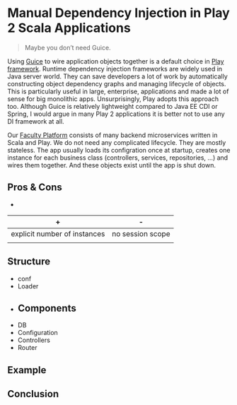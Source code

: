 # Manual Dependency Injection in Play 2 Scala Applications

> Maybe you don’t need Guice.

Using [Guice](https://github.com/google/guice) to wire application objects together is a default choice in [Play framework](https://www.playframework.com/). Runtime dependency injection frameworks are widely used in Java server world. They can save developers a lot of work by automatically constructing object dependency graphs and managing lifecycle of objects. This is particularly useful in large, enterprise, applications and made a lot of sense for big monolithic apps. Unsurprisingly, Play adopts this approach too. Although Guice is relatively lightweight compared to Java EE CDI or Spring, I would argue in many Play 2 applications it is better not to use any DI framework at all.

Our [Faculty Platform](https://faculty.ai/products-services/platform/) consists of many backend microservices written in Scala and Play. We do not need any complicated lifecycle. They are mostly stateless. The app usually loads its configration once at startup, creates one instance for each business class (controllers, services, repositories, ...) and wires them together. And these objects exist until the app is shut down.

## Pros & Cons
- 
| +                            | -                |
| ---------------------------- | ---------------- |
| explicit number of instances | no session scope |
|                              |                  |



## Structure
- conf
- Loader
- Components
    - 
- DB
- Configuration
- Controllers
- Router 
## Example


## Conclusion
